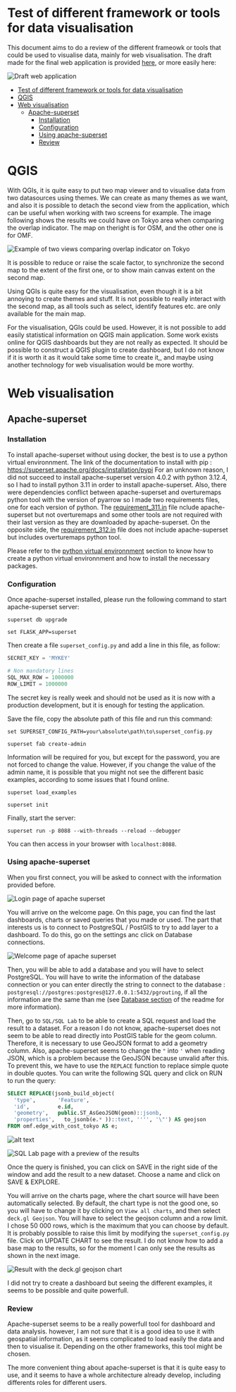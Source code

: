 # Test of different framework or tools for data visualisation

This document aims to do a review of the different frameowk or tools that could be used to visualise data, mainly for web visualisation.
The draft made for the final web application is provided [here](./OSM_Overture_vizualization_draft.20240628.pdf), or more easily here:

![Draft web application](./Images/Test-frameworks/draft_web_application.png)

- [Test of different framework or tools for data visualisation](#test-of-different-framework-or-tools-for-data-visualisation)
- [QGIS](#qgis)
- [Web visualisation](#web-visualisation)
  - [Apache-superset](#apache-superset)
    - [Installation](#installation)
    - [Configuration](#configuration)
    - [Using apache-superset](#using-apache-superset)
    - [Review](#review)


# QGIS

With QGIs, it is quite easy to put two map viewer and to visualise data from two datasources using themes.
We can create as many themes as we want, and also it is possible to detach the second view from the application, which can be useful when working with two screens for example.
The image following shows the results we could have on Tokyo area when comparing the overlap indicator.
The map on theright is for OSM, and the other one is for OMF.

![Example of two views comparing overlap indicator on Tokyo](./Images/Test-frameworks/qgis_comparison_overlap_indicator.png)

It is possible to reduce or raise the scale factor, to synchronize the second map to the extent of the first one, or to show main canvas extent on the second map.

Using QGIs is quite easy for the visualisation, even though it is a bit annoying to create themes and stuff.
It is not possible to really interact with the second map, as all tools such as select, identify features etc. are only available for the main map.

For the visualisation, QGIs could be used.
However, it is not possible to add easily statistical information on QGIS main application.
Some work exists online for QGIS dashboards but they are not really as expected.
It should be possible to construct a QGIS plugin to create dashboard, but I do not know if it is worth it as it would take some time to create it,, and maybe using another technology for web visualisation would be more worthy.

# Web visualisation

## Apache-superset

### Installation

To install apache-superset without using docker, the best is to use a python virtual environnment.
The link of the documentation to install with pip : https://superset.apache.org/docs/installation/pypi
For an unknown reason, I did not succeed to install apache-superset version 4.0.2 with python 3.12.4, so I had to install python 3.11 in order to install apache-superset.
Also, there were dependencies conflict between apache-superset and overturemaps python tool with the version of pyarrow so I made two requirements files, one for each version of python.
The [requirement_311.in](../requirements_311.in) file nclude apache-superset but not overturemaps and some other tools are not required with their last version as they are downloaded by apache-superset.
On the opposite side, the [requirement_312.in](../requirements_312.in) file does not include apache-superset but includes overturemaps python tool.

Please refer to the [python virtual environnment](./command.md#create-virtual-environnment) section to know how to create a python virtual environnment and how to install the necessary packages.

### Configuration

Once apache-superset installed, please run the following command to start apache-superset server: 

```
superset db upgrade

set FLASK_APP=superset
```

Then create a file `superset_config.py` and add a line in this file, as follow:

```python
SECRET_KEY = 'MYKEY'

# Non mandatory lines
SQL_MAX_ROW = 1000000
ROW_LIMIT = 1000000
```

The secret key is really week and should not be used as it is now with a production development, but it is enough for testing the application.

Save the file, copy the absolute path of this file and run this command:

```
set SUPERSET_CONFIG_PATH=your\absolute\path\to\superset_config.py
```

```
superset fab create-admin
```

Information will be required for you, but except for the password, you are not forced to change the value.
However, if you change the value of the admin name, it is possible that you might not see the different basic examples, according to some issues that I found online.

```
superset load_examples

superset init
```

Finally, start the server:

```
superset run -p 8088 --with-threads --reload --debugger
```

You can then access in your browser with `localhost:8088`.

### Using apache-superset

When you first connect, you will be asked to connect with the information provided before.

![Login page of apache superset](./Images/Test-frameworks/login_page_apache-superset.png)

You will arrive on the welcome page.
On this page, you can find the last dashboards, charts or saved queries that you made or used.
The part that interests us is to connect to PostgreSQL / PostGIS to try to add layer to a dashboard.
To do this, go on the settings anc click on Database connections.

![Welcome page of apache superset](./Images/Test-frameworks/main_page_apache-superset.png)

Then, you will be able to add a database and you will have to select PostgreSQL.
You will have to write the information of the database connection or you can enter directly the string to connect to the database : `postgresql://postgres:postgres@127.0.0.1:5432/pgrouting`, if all the information are the same than me (see [Database section](../Readme.md#database) of the readme for more information).

Then, go to `SQL/SQL Lab` to be able to create a SQL request and load the result to a dataset.
For a reason I do not know, apache-superset does not seem to be able to read directly into PostGIS table for the geom column.
Therefore, it is necessary to use GeoJSON format to add a geometry column.
Also, apache-superset seems to change the `"` into `'` when reading JSON, which is a problem because the GeoJSON because unvalid after this.
To prevent this, we have to use the `REPLACE` function to replace simple quote in double quotes.
You can write the following SQL query and click on RUN to run the query:

```sql
SELECT REPLACE(jsonb_build_object(
  'type',       'Feature',
  'id',         e.id,
  'geometry',   public.ST_AsGeoJSON(geom)::jsonb,
  'properties',   to_jsonb(e.* ))::text, '''', '\"') AS geojson
FROM omf.edge_with_cost_tokyo AS e;
```

![alt text](image.png)

![SQL Lab page with a preview of the results](./Images/Test-frameworks/sql_lab_apache-superset.png)

Once the query is finished, you can click on SAVE in the right side of the window and add the result to a new dataset.
Choose a name and click on SAVE & EXPLORE.

You will arrive on the charts page, where the chart source will have been automatically selected.
By default, the chart type is not the good one, so you will have to change it by clicking on `View all charts`, and then select `deck.gl Geojson`.
You will have to select the geojson column and a row limit.
I chose 50 000 rows, which is the maximum that you can choose by default.
It is probably possible to raise this limit by modifying the `superset_config.py` file.
Click on UPDATE CHART to see the result.
I do not know how to add a base map to the results, so for the moment I can only see the results as shown in the next image.

![Result with the deck.gl geojson chart](./Images/Test-frameworks/result_charts_apache-superset.png)

I did not try to create a dashboard but seeing the different examples, it seems to be possible and quite powerfull.

### Review

Apache-superset seems to be a really powerfull tool for dashboard and data analysis.
however, I am not sure that it is a good idea to use it with geospatial information, as it seems complicated to load easily the data and then to visualise it.
Depending on the other frameworks, this tool might be chosen.

The more convenient thing about apache-superset is that it is quite easy to use, and it seems to have a whole architecture already develop, including differents roles for different users.